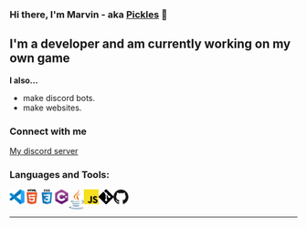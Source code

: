 ### Hi there, I'm Marvin - aka <a href="https://github.com/PicklesWithSalt" target="_blank">Pickles</a> 👋

## I'm a developer and am currently working on my own game

**I also...**

- make discord bots.
- make websites.

### Connect with me

<a href="https://discord.gg/TXG4ag9u">My discord server</a>

### Languages and Tools:

<img align="left" alt="Visual Studio Code" width="26px" src="https://raw.githubusercontent.com/github/explore/80688e429a7d4ef2fca1e82350fe8e3517d3494d/topics/visual-studio-code/visual-studio-code.png" />
<img align="left" alt="HTML5" width="26px" src="https://raw.githubusercontent.com/github/explore/80688e429a7d4ef2fca1e82350fe8e3517d3494d/topics/html/html.png" />
<img align="left" alt="CSS3" width="26px" src="https://raw.githubusercontent.com/github/explore/80688e429a7d4ef2fca1e82350fe8e3517d3494d/topics/css/css.png" />
<img align="left" alt="C#" width="26px" src="https://raw.githubusercontent.com/PicklesWithSalt/PicklesWithSalt/2a97a12b13f7390813171c5f63f7d0be7ce07ac4/c%23.svg" />
<img align="left" alt="Java" width="26px" src="https://raw.githubusercontent.com/PicklesWithSalt/PicklesWithSalt/e3b7432b59393832ebe5235d1af07d2a14253cc2/Java-Logo.svg" />
<img align="left" alt="JavaScript" width="26px" src="https://raw.githubusercontent.com/PicklesWithSalt/PicklesWithSalt/main/JavaScript-Logo.png" />
<img align="left" alt="Git" width="26px" src="https://raw.githubusercontent.com/PicklesWithSalt/PicklesWithSalt/main/Git-Logo.png" />
<img align="left" alt="GitHub" width="26px" src="https://raw.githubusercontent.com/github/explore/78df643247d429f6cc873026c0622819ad797942/topics/github/github.png" />


<br />
<br />

---
